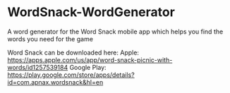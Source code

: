 # WordSnack-WordGenerator
A word generator for the Word Snack mobile app which helps you find the words you need for the game


Word Snack can be downloaded here:
Apple: https://apps.apple.com/us/app/word-snack-picnic-with-words/id1257539184
Google Play: https://play.google.com/store/apps/details?id=com.apnax.wordsnack&hl=en
